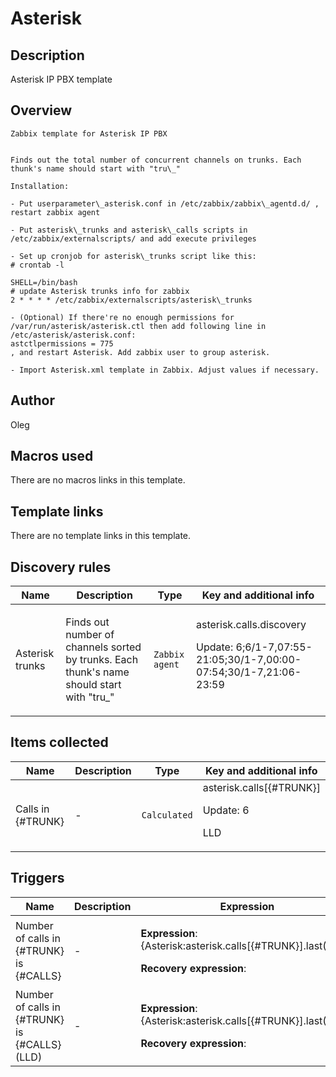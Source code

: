 # Asterisk

## Description

Asterisk IP PBX template

## Overview


```
Zabbix template for Asterisk IP PBX  
  
  
Finds out the total number of concurrent channels on trunks. Each thunk's name should start with "tru\_"

Installation:

- Put userparameter\_asterisk.conf in /etc/zabbix/zabbix\_agentd.d/ , restart zabbix agent

- Put asterisk\_trunks and asterisk\_calls scripts in /etc/zabbix/externalscripts/ and add execute privileges

- Set up cronjob for asterisk\_trunks script like this:
# crontab -l
  
SHELL=/bin/bash  
# update Asterisk trunks info for zabbix
2 * * * * /etc/zabbix/externalscripts/asterisk\_trunks

- (Optional) If there're no enough permissions for /var/run/asterisk/asterisk.ctl then add following line in /etc/asterisk/asterisk.conf:
astctlpermissions = 775
, and restart Asterisk. Add zabbix user to group asterisk.

- Import Asterisk.xml template in Zabbix. Adjust values if necessary.
```


## Author

Oleg

## Macros used

There are no macros links in this template.

## Template links

There are no template links in this template.

## Discovery rules

|Name|Description|Type|Key and additional info|
|----|-----------|----|----|
|Asterisk trunks|<p>Finds out number of channels sorted by trunks. Each thunk's name should start with "tru_"</p>|`Zabbix agent`|asterisk.calls.discovery<p>Update: 6;6/1-7,07:55-21:05;30/1-7,00:00-07:54;30/1-7,21:06-23:59</p>|


## Items collected

|Name|Description|Type|Key and additional info|
|----|-----------|----|----|
|Calls in {#TRUNK}|<p>-</p>|`Calculated`|asterisk.calls[{#TRUNK}]<p>Update: 6</p><p>LLD</p>|


## Triggers

|Name|Description|Expression|Priority|
|----|-----------|----------|--------|
|Number of calls in {#TRUNK} is {#CALLS}|<p>-</p>|<p>**Expression**: {Asterisk:asterisk.calls[{#TRUNK}].last()}>40</p><p>**Recovery expression**: </p>|average|
|Number of calls in {#TRUNK} is {#CALLS} (LLD)|<p>-</p>|<p>**Expression**: {Asterisk:asterisk.calls[{#TRUNK}].last()}>40</p><p>**Recovery expression**: </p>|average|
